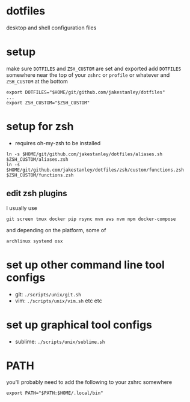 # dotfiles
desktop and shell configuration files

# setup

make sure `DOTFILES` and `ZSH_CUSTOM` are set and exported
add `DOTFILES` somewhere near the top of your `zshrc` or `profile` or whatever
and `ZSH_CUSTOM` at the bottom

```
export DOTFILES="$HOME/git/github.com/jakestanley/dotfiles"
...
export ZSH_CUSTOM="$ZSH_CUSTOM"
```

# setup for zsh

- requires oh-my-zsh to be installed

```
ln -s $HOME/git/github.com/jakestanley/dotfiles/aliases.sh $ZSH_CUSTOM/aliases.zsh
ln -s $HOME/git/github.com/jakestanley/dotfiles/zsh/custom/functions.zsh $ZSH_CUSTOM/functions.zsh
```

## edit zsh plugins

I usually use

```
git screen tmux docker pip rsync mvn aws nvm npm docker-compose
```

and depending on the platform, some of

```
archlinux systemd osx
```

# set up other command line tool configs

- git: `./scripts/unix/git.sh`
- vim: `./scripts/unix/vim.sh`
etc etc

# set up graphical tool configs

- sublime: `./scripts/unix/sublime.sh`

# PATH

you'll probably need to add the following to your zshrc somewhere
```
export PATH="$PATH:$HOME/.local/bin"
```